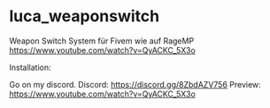# luca_weaponswitch
Weapon Switch System für Fivem wie auf RageMP
https://www.youtube.com/watch?v=QyACKC_5X3o

Installation:

Go on my discord.
Discord: https://discord.gg/8ZbdAZV756
Preview: https://www.youtube.com/watch?v=QyACKC_5X3o
